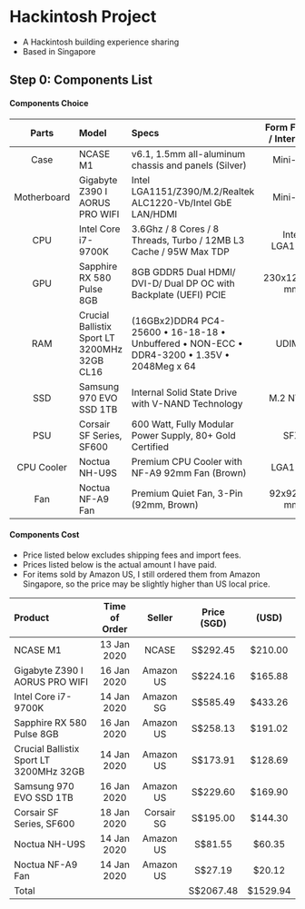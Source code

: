 # Hackintosh Project

- A Hackintosh building experience sharing
- Based in Singapore 

## Step 0: Components List

#### Components Choice

| Parts | Model | Specs | Form Factor / Interface |
| :---: | :--- | :--- | :---: |
| Case | NCASE M1 | v6.1, 1.5mm all-aluminum chassis and panels (Silver) | Mini-ITX |
| Motherboard | Gigabyte Z390 I AORUS PRO WIFI | Intel LGA1151/Z390/M.2/Realtek ALC1220-Vb/Intel GbE LAN/HDMI | Mini-ITX |
| CPU | Intel Core i7-9700K | 3.6Ghz / 8 Cores / 8 Threads, Turbo / 12MB L3 Cache / 95W Max TDP | Intel LGA1151 |
| GPU | Sapphire RX 580 Pulse 8GB | 8GB GDDR5 Dual HDMI/ DVI-D/ Dual DP OC with Backplate (UEFI) PCIE | 230x125x40 mm |
| RAM | Crucial Ballistix Sport LT 3200MHz 32GB CL16 | (16GBx2)DDR4 PC4-25600 • 16-18-18 • Unbuffered • NON-ECC • DDR4-3200 • 1.35V • 2048Meg x 64 | UDIMM |
| SSD | Samsung 970 EVO SSD 1TB | Internal Solid State Drive with V-NAND Technology | M.2 NVMe |
| PSU | Corsair SF Series, SF600 | 600 Watt, Fully Modular Power Supply, 80+ Gold Certified | SFX |
| CPU Cooler | Noctua NH-U9S | Premium CPU Cooler with NF-A9 92mm Fan (Brown) | LGA115X |
| Fan | Noctua NF-A9 Fan | Premium Quiet Fan, 3-Pin (92mm, Brown) | 92x92x25 mm |




#### Components Cost
* Price listed below excludes shipping fees and import fees.
* Prices listed below is the actual amount I have paid. 
* For items sold by Amazon US, I still ordered them from Amazon Singapore, so the price may be slightly higher than US local price. 

| Product | Time of Order | Seller | Price (SGD) | (USD) |
| :--- | :---: | :---: | :---: | :---: |
| NCASE M1 | 13 Jan 2020 | NCASE | S$292.45 | $210.00 |
| Gigabyte Z390 I AORUS PRO WIFI | 16 Jan 2020 | Amazon US | S$224.16 | $165.88 |
| Intel Core i7-9700K | 14 Jan 2020 | Amazon SG | S$585.49 | $433.26 |
| Sapphire RX 580 Pulse 8GB | 16 Jan 2020 | Amazon US | S$258.13 | $191.02 |
| Crucial Ballistix Sport LT 3200MHz 32GB | 14 Jan 2020 | Amazon US | S$173.91 | $128.69 |
| Samsung 970 EVO SSD 1TB | 16 Jan 2020 | Amazon US | S$229.60 | $169.90 |
| Corsair SF Series, SF600 | 18 Jan 2020 | Corsair SG | S$195.00 | $144.30 |
| Noctua NH-U9S | 14 Jan 2020 | Amazon US | S$81.55 | $60.35 |
| Noctua NF-A9 Fan | 14 Jan 2020 | Amazon US | S$27.19 | $20.12 |
| Total | | | S$2067.48 | $1529.94 |
